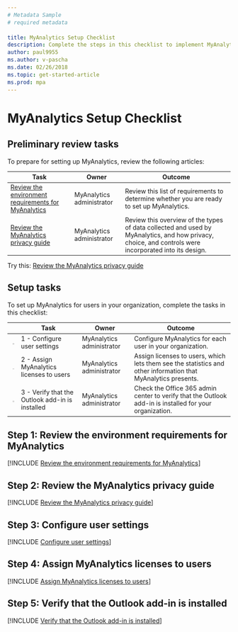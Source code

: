 ```yaml
---
# Metadata Sample
# required metadata

title: MyAnalytics Setup Checklist
description: Complete the steps in this checklist to implement MyAnalytics in your organization
author: paul9955
ms.author: v-pascha
ms.date: 02/26/2018
ms.topic: get-started-article
ms.prod: mpa
---
```


# MyAnalytics Setup Checklist

## Preliminary review tasks

To prepare for setting up MyAnalytics, review the following articles:  

| Task | Owner | Outcome |
|------|-------|---------|
| [Review the environment requirements for MyAnalytics](Mya-setup-checklist.md#review-the-environment-requirements-for-myanalytics) | MyAnalytics administrator | Review this list of requirements to determine whether you are ready to set up MyAnalytics. |
| [Review the MyAnalytics privacy guide](Mya-setup-checklist.md#review-the-myanalytics-privacy-guide)  | MyAnalytics administrator | Review this overview of the types of data collected and used by MyAnalytics, and how privacy, choice, and controls were incorporated into its design.  |

Try this:  [Review the MyAnalytics privacy guide](#review-the-myanalytics-privacy-guide) 

## Setup tasks

To set up MyAnalytics for users in your organization, complete the tasks in this checklist: 

| | Task | Owner | Outcome |
|---|------|-------|---------|
| <img src="../../Images/Team-adopt-plan-checklist-box.PNG"> | 1 - Configure user settings  | MyAnalytics administrator | Configure MyAnalytics for each user in your organization.  |
| <img src="../../Images/Team-adopt-plan-checklist-box.PNG"> | 2 - Assign MyAnalytics licenses to users  | MyAnalytics administrator | Assign licenses to users, which lets them see the statistics and other information that MyAnalytics presents.   |
| <img src="../../Images/Team-adopt-plan-checklist-box.PNG"> | 3 - Verify that the Outlook add-in is installed  | MyAnalytics administrator | Check the Office 365 admin center to verify that the Outlook add-in is installed for your organization. |


## Step 1: Review the environment requirements for MyAnalytics

[!INCLUDE [Review the environment requirements for MyAnalytics](../Overview/Environment-Requirements.md)] 

## Step 2: Review the MyAnalytics privacy guide

[!INCLUDE [Review the MyAnalytics privacy guide](../Overview/Privacy-Guide.md)] 

## Step 3: Configure user settings

[!INCLUDE [Configure user settings](../Setup/Configure-MyA-User-Settings.md)] 

## Step 4: Assign MyAnalytics licenses to users

[!INCLUDE [Assign MyAnalytics licenses to users](../Setup/Assign-Licenses.md)] 

## Step 5: Verify that the Outlook add-in is installed

[!INCLUDE [Verify that the Outlook add-in is installed](../Setup/Verify-Add-in.md)] 
